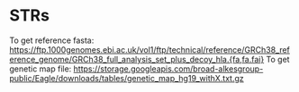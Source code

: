 # STRs

To get reference fasta: https://ftp.1000genomes.ebi.ac.uk/vol1/ftp/technical/reference/GRCh38_reference_genome/GRCh38_full_analysis_set_plus_decoy_hla.{fa,fa.fai}
To get genetic map file: https://storage.googleapis.com/broad-alkesgroup-public/Eagle/downloads/tables/genetic_map_hg19_withX.txt.gz 
